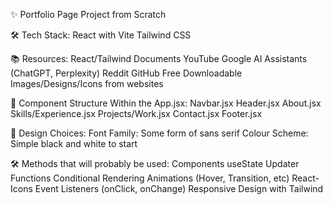 ✨ Portfolio Page Project from Scratch

🛠️ Tech Stack:
React with Vite
Tailwind CSS

📚 Resources:
React/Tailwind Documents
YouTube
Google
AI Assistants (ChatGPT, Perplexity)
Reddit
GitHub
Free Downloadable Images/Designs/Icons from websites

🧩 Component Structure Within the App.jsx:
Navbar.jsx
Header.jsx
About.jsx
Skills/Experience.jsx
Projects/Work.jsx
Contact.jsx
Footer.jsx

🎨 Design Choices:
Font Family: Some form of sans serif
Colour Scheme: Simple black and white to start

🛠️ Methods that will probably be used:
Components
useState
Updater Functions
Conditional Rendering
Animations (Hover, Transition, etc)
React-Icons
Event Listeners (onClick, onChange)
Responsive Design with Tailwind
